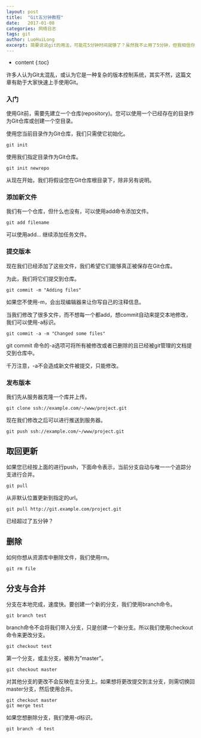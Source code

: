 ```yaml
---
layout: post
title:  "Git五分钟教程"
date:   2017-01-08
categories: 网络日志
tags: git
author: LuoHuiLong
excerpt: 简要说说git的用法，可能花5分钟时间就够了？虽然我不止用了5分钟，但我相信你能！这不能教你成为git专家哦，只是个入门。
---
```


* content
{:toc}

许多人认为Git太混乱，或认为它是一种复杂的版本控制系统，其实不然，这篇文章有助于大家快速上手使用Git。

### 入门 ###

使用Git前，需要先建立一个仓库(repository)。您可以使用一个已经存在的目录作为Git仓库或创建一个空目录。

使用您当前目录作为Git仓库，我们只需使它初始化。

    git init

使用我们指定目录作为Git仓库。

    git init newrepo

从现在开始，我们将假设您在Git仓库根目录下，除非另有说明。

### 添加新文件 ###

我们有一个仓库，但什么也没有，可以使用add命令添加文件。

    git add filename

可以使用add… 继续添加任务文件。

### 提交版本 ###

现在我们已经添加了这些文件，我们希望它们能够真正被保存在Git仓库。

为此，我们将它们提交到仓库。

    git commit -m "Adding files"

如果您不使用-m，会出现编辑器来让你写自己的注释信息。

当我们修改了很多文件，而不想每一个都add，想commit自动来提交本地修改，我们可以使用-a标识。

    git commit -a -m "Changed some files"

git commit 命令的-a选项可将所有被修改或者已删除的且已经被git管理的文档提交到仓库中。

千万注意，-a不会造成新文件被提交，只能修改。

### 发布版本 ###

我们先从服务器克隆一个库并上传。

    git clone ssh://example.com/~/www/project.git

现在我们修改之后可以进行推送到服务器。

    git push ssh://example.com/~/www/project.git

## 取回更新 ##

如果您已经按上面的进行push，下面命令表示，当前分支自动与唯一一个追踪分支进行合并。

    git pull

从非默认位置更新到指定的url。

    git pull http://git.example.com/project.git

已经超过了五分钟？

## 删除 ##

如何你想从资源库中删除文件，我们使用rm。

    git rm file

## 分支与合并 ##

分支在本地完成，速度快。要创建一个新的分支，我们使用branch命令。

    git branch test

branch命令不会将我们带入分支，只是创建一个新分支。所以我们使用checkout命令来更改分支。

    git checkout test

第一个分支，或主分支，被称为”master”。

    git checkout master

对其他分支的更改不会反映在主分支上。如果想将更改提交到主分支，则需切换回master分支，然后使用合并。

    git checkout master
    git merge test

如果您想删除分支，我们使用-d标识。

    git branch -d test